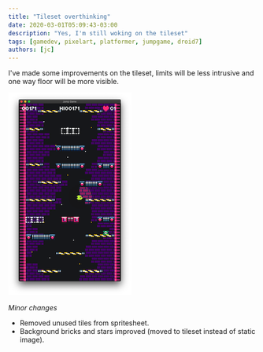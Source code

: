 ```yaml
---
title: "Tileset overthinking"
date: 2020-03-01T05:09:43-03:00
description: "Yes, I'm still woking on the tileset"
tags: [gamedev, pixelart, platformer, jumpgame, droid7]
authors: [jc]
---
```


I've made some improvements on the tileset, limits will be less intrusive and one way floor will be more visible.

![Game screenshot](screenshot.png)

*Minor changes*
- Removed unused tiles from spritesheet.
- Background bricks and stars improved (moved to tileset instead of static image).
